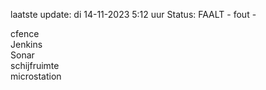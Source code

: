 laatste update: 
di 14-11-2023  5:12   uur 
Status: FAALT - fout - 
<div class="service R">cfence</div><div class="service R">Jenkins</div><div class="service R">Sonar</div><div class="service R">schijfruimte</div><div class="service R">microstation</div>